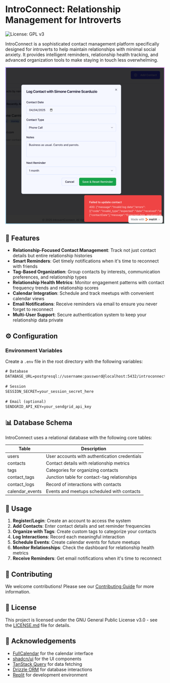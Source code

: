 # IntroConnect: Relationship Management for Introverts

![License: GPL v3](https://img.shields.io/badge/License-GPLv3-blue.svg)

IntroConnect is a sophisticated contact management platform specifically designed for introverts to help maintain relationships with minimal social anxiety. It provides intelligent reminders, relationship health tracking, and advanced organization tools to make staying in touch less overwhelming.

![IntroConnect Dashboard](attached_assets/image_1743798024901.png)

## 🌟 Features

- **Relationship-Focused Contact Management**: Track not just contact details but entire relationship histories
- **Smart Reminders**: Get timely notifications when it's time to reconnect with friends
- **Tag-Based Organization**: Group contacts by interests, communication preferences, and relationship types
- **Relationship Health Metrics**: Monitor engagement patterns with contact frequency trends and relationship scores
- **Calendar Integration**: Schedule and track meetups with convenient calendar views
- **Email Notifications**: Receive reminders via email to ensure you never forget to reconnect
- **Multi-User Support**: Secure authentication system to keep your relationship data private

## ⚙️ Configuration

### Environment Variables

Create a `.env` file in the root directory with the following variables:

```
# Database
DATABASE_URL=postgresql://username:password@localhost:5432/introconnect

# Session
SESSION_SECRET=your_session_secret_here

# Email (optional)
SENDGRID_API_KEY=your_sendgrid_api_key
```

## 📊 Database Schema

IntroConnect uses a relational database with the following core tables:

| Table            | Description                                      |
|------------------|--------------------------------------------------|
| users            | User accounts with authentication credentials    |
| contacts         | Contact details with relationship metrics        |
| tags             | Categories for organizing contacts               |
| contact_tags     | Junction table for contact-tag relationships     |
| contact_logs     | Record of interactions with contacts             |
| calendar_events  | Events and meetups scheduled with contacts       |

## 📝 Usage

1. **Register/Login**: Create an account to access the system
2. **Add Contacts**: Enter contact details and set reminder frequencies
3. **Organize with Tags**: Create custom tags to categorize your contacts
4. **Log Interactions**: Record each meaningful interaction
5. **Schedule Events**: Create calendar events for future meetups
6. **Monitor Relationships**: Check the dashboard for relationship health metrics
7. **Receive Reminders**: Get email notifications when it's time to reconnect

## 🤝 Contributing

We welcome contributions! Please see our [Contributing Guide](CONTRIBUTING.md) for more information.

## 📄 License

This project is licensed under the GNU General Public License v3.0 - see the [LICENSE.md](LICENSE.md) file for details.

## 🙏 Acknowledgements

- [FullCalendar](https://fullcalendar.io/) for the calendar interface
- [shadcn/ui](https://ui.shadcn.com/) for the UI components
- [TanStack Query](https://tanstack.com/query/latest) for data fetching
- [Drizzle ORM](https://orm.drizzle.team/) for database interactions
- [Replit](https://replit.com/) for development environment